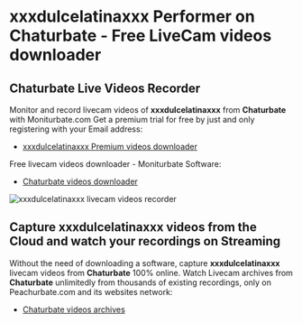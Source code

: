 # xxxdulcelatinaxxx Performer on Chaturbate - Free LiveCam videos downloader

## Chaturbate Live Videos Recorder

Monitor and record livecam videos of **xxxdulcelatinaxxx** from **Chaturbate** with Moniturbate.com
Get a premium trial for free by just and only registering with your Email address:
* [xxxdulcelatinaxxx Premium videos downloader](https://moniturbate.com/request-demo-licence-key.html)

Free livecam videos downloader - Moniturbate Software:
* [Chaturbate videos downloader](https://moniturbate.com/moniturbate-download-software.html)

![xxxdulcelatinaxxx livecam videos recorder](https://peachurnet.com/templates/moniturbate-software.png)


## Capture xxxdulcelatinaxxx videos from the Cloud and watch your recordings on Streaming

Without the need of downloading a software, capture **xxxdulcelatinaxxx** livecam videos from **Chaturbate** 100% online.
Watch Livecam archives from **Chaturbate** unlimitedly from thousands of existing recordings, only on Peachurbate.com and its websites network:
* [Chaturbate videos archives](https://peachurnet.com/)